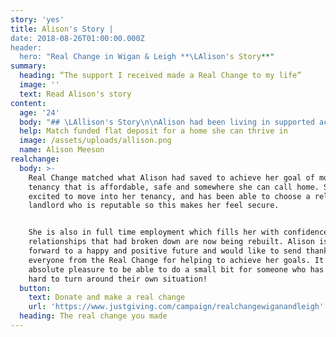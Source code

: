 ```yaml
---
story: 'yes'
title: Alison's Story |
date: 2018-08-26T01:00:00.000Z
header:
  hero: "Real Change in Wigan & Leigh **\LAlison's Story**"
summary:
  heading: “The support I received made a Real Change to my life”
  image: ''
  text: Read Alison's story
content:
  age: '24'
  body: "## \LAllison's Story\n\nAlison had been living in supported accommodation with Riverside since April 2018 after a relationship breakdown which left her homeless. While staying at the hostel, she put in a lot of work to successfully manage her anxiety and is in complete recovery. Alison also successfully participated and completed the Princes Trust programme which helped her to develop the skills to find employment.\n\nAlison was offered a job in early October, continuing her fantastic journey. With much of her savings going on past debts, however, she was only able to save up some of the money for a deposit in her own rented property.\n\n> \"The support I received made a Real Change to my life. It helped me \n> to secure the lovely flat that I am moving too.\n>\n> Without it I would be living in accommodation that I am unable to afford and this may have led to a decline in my mental wellbeing and put me at risk of becoming homeless again.\n> \""
  help: Match funded flat deposit for a home she can thrive in
  image: /assets/uploads/allison.png
  name: Alison Meeson
realchange:
  body: >-
    Real Change matched what Alison had saved to achieve her goal of moving to a
    tenancy that is affordable, safe and somewhere she can call home. She is now
    excited to move into her tenancy, and has been able to choose a reliable
    landlord who is reputable so this makes her feel secure.


    She is also in full time employment which fills her with confidence and her
    relationships that had broken down are now being rebuilt. Alison is looking
    forward to a happy and positive future and would like to send thanks
    everyone from the Real Change for helping to achieve her goals. It’s an
    absolute pleasure to be able to do a small bit for someone who has worked so
    hard to turn around their own situation!
  button:
    text: Donate and make a real change
    url: 'https://www.justgiving.com/campaign/realchangewiganandleigh'
  heading: The real change you made
---
```


